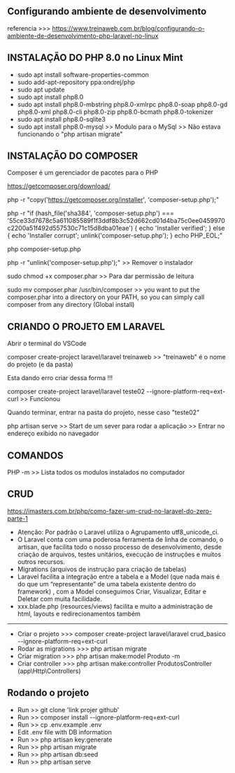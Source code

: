
## Configurando ambiente de desenvolvimento

referencia >>> https://www.treinaweb.com.br/blog/configurando-o-ambiente-de-desenvolvimento-php-laravel-no-linux

## INSTALAÇÃO DO PHP 8.0 no Linux Mint

- sudo apt install software-properties-common
- sudo add-apt-repository ppa:ondrej/php
- sudo apt update
- sudo apt install php8.0
- sudo apt install php8.0-mbstring php8.0-xmlrpc php8.0-soap php8.0-gd php8.0-xml php8.0-cli php8.0-zip php8.0-bcmath php8.0-tokenizer
- sudo apt install php8.0-sqlite3
- sudo apt install php8.0-mysql   >> Modulo para o MySql >> Não estava funcionando o "php artisan migrate"

## INSTALAÇÃO DO COMPOSER

Composer é um gerenciador de pacotes para o PHP

https://getcomposer.org/download/

php -r "copy('https://getcomposer.org/installer', 'composer-setup.php');"

php -r "if (hash_file('sha384', 'composer-setup.php') === '55ce33d7678c5a611085589f1f3ddf8b3c52d662cd01d4ba75c0ee0459970c2200a51f492d557530c71c15d8dba01eae') { echo 'Installer verified'; } else { echo 'Installer corrupt'; unlink('composer-setup.php'); } echo PHP_EOL;"

php composer-setup.php

php -r "unlink('composer-setup.php');"		>> Remover o instalador

sudo chmod +x composer.phar   				>> Para dar permissão de leitura

sudo mv composer.phar /usr/bin/composer  	>> you want to put the composer.phar into a directory on your PATH, so you can 
simply call composer from any directory (Global install)

## CRIANDO O PROJETO EM LARAVEL

Abrir o terminal do VSCode

composer create-project laravel/laravel treinaweb       >> "treinaweb" é o nome do projeto (e da pasta)

Esta dando erro criar dessa forma !!!

composer create-project laravel/laravel teste02 --ignore-platform-req=ext-curl  >> Funcionou

Quando terminar, entrar na pasta do projeto, nesse caso "teste02"

php artisan serve 	>> Start de um sever para rodar a aplicação >> Entrar no endereço exibido no navegador



## COMANDOS

PHP -m >> Lista todos os modulos instalados no computador


## CRUD 

https://imasters.com.br/php/como-fazer-um-crud-no-laravel-do-zero-parte-1
- Atenção: Por padrão o Laravel utiliza o Agrupamento utf8_unicode_ci.
- O Laravel conta com uma poderosa ferramenta de linha de comando, o artisan, que facilita todo o nosso processo de desenvolvimento, desde criação de arquivos, testes unitários, execução de instruções e muitos outros recursos.
- Migrations (arquivos de instrução para criação de tabelas)
- Laravel facilita a integração entre a tabela e a Model (que nada mais é do que um “representante” de uma tabela existente dentro do framework) , com a Model conseguimos Criar, Visualizar, Editar e Deletar com muita facilidade.
- xxx.blade.php (resources/views) facilita e muito a administração de html, layouts e redirecionamentos também

---

- Criar o projeto 		>>>  composer create-project laravel/laravel crud_basico --ignore-platform-req=ext-curl
- Rodar as migrations 	>>>  php artisan migrate	
- Criar migration 		>>>  php artisan make:model Produto -m
- Criar controller		>>>  php artisan make:controller ProdutosController   (app\Http\Controllers)


## Rodando o projeto

- Run >> git clone 'link projer github'
- Run >> composer install --ignore-platform-req=ext-curl
- Run >> cp .env.example .env 
- Edit .env file with DB information
- Run >> php artisan key:generate
- Run >> php artisan migrate
- Run >> php artisan db:seed
- Run >> php artisan serve







